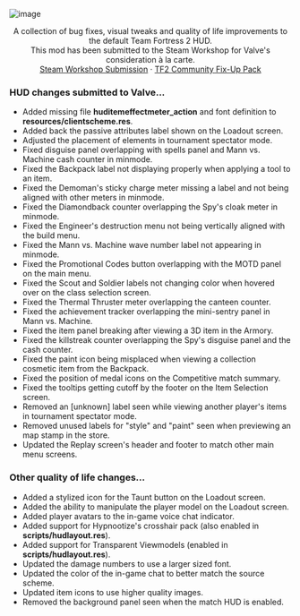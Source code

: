 ![image](https://user-images.githubusercontent.com/6818236/135372003-c609a9af-6765-4a3d-9964-d6875868c4f3.png)
<p align="center">
  <p align="center">
    A collection of bug fixes, visual tweaks and quality of life improvements to the default Team Fortress 2 HUD.
    <br />
    This mod has been submitted to the Steam Workshop for Valve's consideration à la carte.
    <br />
    <a href="https://steamcommunity.com/workshop/filedetails/?id=2153598398">Steam Workshop Submission</a>
    ·
    <a href="https://steamcommunity.com/workshop/filedetails/?id=2156577890">TF2 Community Fix-Up Pack</a>
  </p>
</p>

### HUD changes submitted to Valve...
- Added missing file **huditemeffectmeter_action** and font definition to **resources/clientscheme.res**.
- Added back the passive attributes label shown on the Loadout screen.
- Adjusted the placement of elements in tournament spectator mode.
- Fixed disguise panel overlapping with spells panel and Mann vs. Machine cash counter in minmode.
- Fixed the Backpack label not displaying properly when applying a tool to an item.
- Fixed the Demoman's sticky charge meter missing a label and not being aligned with other meters in minmode.
- Fixed the Diamondback counter overlapping the Spy's cloak meter in minmode.
- Fixed the Engineer's destruction menu not being vertically aligned with the build menu.
- Fixed the Mann vs. Machine wave number label not appearing in minmode.
- Fixed the Promotional Codes button overlapping with the MOTD panel on the main menu.
- Fixed the Scout and Soldier labels not changing color when hovered over on the class selection screen.
- Fixed the Thermal Thruster meter overlapping the canteen counter.
- Fixed the achievement tracker overlapping the mini-sentry panel in Mann vs. Machine.
- Fixed the item panel breaking after viewing a 3D item in the Armory.
- Fixed the killstreak counter overlapping the Spy's disguise panel and the cash counter.
- Fixed the paint icon being misplaced when viewing a collection cosmetic item from the Backpack.
- Fixed the position of medal icons on the Competitive match summary.
- Fixed the tooltips getting cutoff by the footer on the Item Selection screen.
- Removed an [unknown] label seen while viewing another player's items in tournament spectator mode.
- Removed unused labels for "style" and "paint" seen when previewing an map stamp in the store.
- Updated the Replay screen's header and footer to match other main menu screens.

### Other quality of life changes...
- Added a stylized icon for the Taunt button on the Loadout screen.
- Added the ability to manipulate the player model on the Loadout screen.
- Added player avatars to the in-game voice chat indicator.
- Added support for Hypnootize's crosshair pack (also enabled in **scripts/hudlayout.res**).
- Added support for Transparent Viewmodels (enabled in **scripts/hudlayout.res**).
- Updated the damage numbers to use a larger sized font.
- Updated the color of the in-game chat to better match the source scheme.
- Updated item icons to use higher quality images.
- Removed the background panel seen when the match HUD is enabled.
